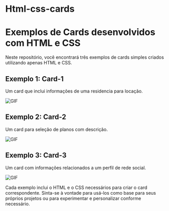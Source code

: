 # Html-css-cards

# Exemplos de Cards desenvolvidos com HTML e CSS

Neste repositório, você encontrará três exemplos de cards simples criados utilizando apenas HTML e CSS.

## Exemplo 1: Card-1

Um card que inclui informações de uma residencia para locação.

 <img src="https://i.imgur.com/reXugC1.png" alt="GIF" data-canonical-src="https://i.imgur.com/reXugC1.png" style="max-width: 50%;">

## Exemplo 2: Card-2

Um card para seleção de planos com descrição.

  <img src="https://i.imgur.com/2rWqx6v.png" alt="GIF" data-canonical-src="https://i.imgur.com/2rWqx6v.png" style="max-width: 50%;">

## Exemplo 3: Card-3 

Um card com informações relacionados a um perfil de rede social.

 <img src="https://i.imgur.com/JZHAiN9.png" alt="GIF" data-canonical-src="https://i.imgur.com/JZHAiN9.png" style="max-width: 50%;">

Cada exemplo inclui o HTML e o CSS necessários para criar o card correspondente. Sinta-se à vontade para usá-los como base para seus próprios projetos ou para experimentar e personalizar conforme necessário.
